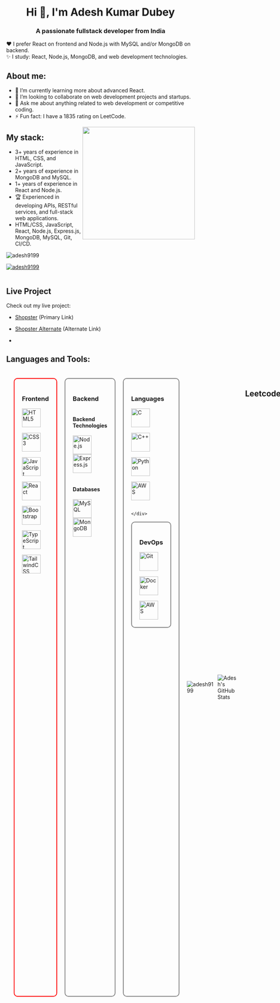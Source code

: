 <h1 align="center">Hi 👋, I'm Adesh Kumar Dubey</h1>
<h3 align="center">A passionate fullstack developer from India</h3>

❤️ I prefer React on frontend and Node.js with MySQL and/or MongoDB on backend.                  
✨ I study: React, Node.js, MongoDB, and web development technologies.

## About me:
- 🌱 I’m currently learning more about advanced React.
- 👯 I’m looking to collaborate on web development projects and startups.
- 💬 Ask me about anything related to web development or competitive coding.
- ⚡ Fun fact: I have a 1835 rating on LeetCode.

<img align="right" src="https://octodex.github.com/images/welcometocat.png" width="300">

## My stack:
- 3+ years of experience in HTML, CSS, and JavaScript.
- 2+ years of experience in MongoDB and MySQL.
- 1+ years of experience in React and Node.js.
- 🏆 Experienced in developing APIs, RESTful services, and full-stack web applications.
- HTML/CSS, JavaScript, React, Node.js, Express.js, MongoDB, MySQL, Git, CI/CD.

<p align="left"> <img src="https://komarev.com/ghpvc/?username=adesh9199&label=Profile%20views&color=0e75b6&style=flat" alt="adesh9199" /> </p>

<p align="left"> <a href="https://github.com/ryo-ma/github-profile-trophy"><img src="https://github-profile-trophy.vercel.app/?username=adesh9199" alt="adesh9199" /></a> </p>

<p align="left"> <a href="https://twitter.com/" target="blank"><img src="https://img.shields.io/twitter/follow/?logo=twitter&style=for-the-badge" alt="" /></a> </p>

## Live Project

Check out my live project:

- [Shopster](https://shopsteradesh.vercel.app/) (Primary Link)
- [Shopster Alternate](https://shopster-8cya.onrender.com) (Alternate Link)

- 
## Languages and Tools:
<div style="display: flex; flex-wrap: nowrap; gap: 20px; padding: 20px;">

  <!-- Frontend Container -->
  <div style="flex: 1; border: 2px solid red; padding: 20px; border-radius: 10px;">
    <h3>Frontend</h3>
    <div style="display: flex; flex-wrap: wrap; gap: 15px;">
      <img src="https://cdn.jsdelivr.net/gh/devicons/devicon/icons/html5/html5-original.svg" alt="HTML5" height="50" />
      <img src="https://cdn.jsdelivr.net/gh/devicons/devicon/icons/css3/css3-original.svg" alt="CSS3" height="50" />
      <img src="https://cdn.jsdelivr.net/gh/devicons/devicon/icons/javascript/javascript-original.svg" alt="JavaScript" height="50" />
      <img src="https://cdn.jsdelivr.net/gh/devicons/devicon/icons/react/react-original.svg" alt="React" height="50" />
      <img src="https://cdn.jsdelivr.net/gh/devicons/devicon/icons/bootstrap/bootstrap-original.svg" alt="Bootstrap" height="50" />
      <img src="https://cdn.jsdelivr.net/gh/devicons/devicon/icons/typescript/typescript-original.svg" alt="TypeScript" height="50" />
      <img src="https://cdn.jsdelivr.net/gh/devicons/devicon/icons/tailwindcss/tailwindcss-original.svg" alt="TailwindCSS" height="50" />
    </div>
  </div>

  <!-- Backend Container -->
  <div style="flex: 1; border: 2px solid gray; padding: 20px; border-radius: 10px;">
    <h3>Backend</h3>
    <div style="display: flex; flex-wrap: wrap; gap: 15px;">
      <div style="flex: 1;">
        <h4>Backend Technologies</h4>
        <img src="https://cdn.jsdelivr.net/gh/devicons/devicon/icons/nodejs/nodejs-original-wordmark.svg" alt="Node.js" height="50" />
        <img src="https://cdn.jsdelivr.net/gh/devicons/devicon/icons/express/express-original.svg" alt="Express.js" height="50" />
      </div>
      <div style="flex: 1;">
        <h4>Databases</h4>
        <img src="https://cdn.jsdelivr.net/gh/devicons/devicon/icons/mysql/mysql-original.svg" alt="MySQL" height="50" />
        <img src="https://cdn.jsdelivr.net/gh/devicons/devicon/icons/mongodb/mongodb-original.svg" alt="MongoDB" height="50" />
      </div>
    </div>
  </div>

  <!-- Languages Container -->
  <div style="flex: 1; border: 2px solid gray; padding: 20px; border-radius: 10px;">
    <h3>Languages</h3>
    <div style="display: flex; flex-wrap: wrap; gap: 15px;">
      <img src="https://cdn.jsdelivr.net/gh/devicons/devicon/icons/c/c-original.svg" alt="C" height="50" />
      <img src="https://cdn.jsdelivr.net/gh/devicons/devicon/icons/cplusplus/cplusplus-original.svg" alt="C++" height="50" />
      <img src="https://cdn.jsdelivr.net/gh/devicons/devicon/icons/python/python-original.svg" alt="Python" height="50" />
      <img src="[https://cdn.jsdelivr.net/gh/devicons/devicon/icons/python/python-original.svg](https://www.svgrepo.com/show/448299/aws.svg)" alt="AWS" height="50" />
    
    </div>
  </div>

<!-- DevOps Container -->
<div style="flex: 1; border: 2px solid gray; padding: 20px; border-radius: 10px;">
  <h3>DevOps</h3>
  <div style="display: flex; flex-wrap: wrap; gap: 15px;">
    <img src="https://cdn.jsdelivr.net/gh/devicons/devicon/icons/git/git-original.svg" alt="Git" height="50" />
    <img src="https://cdn.jsdelivr.net/gh/devicons/devicon/icons/docker/docker-original.svg" alt="Docker" height="50" />
    <!-- Corrected AWS icon link -->
    <img src="https://cdn.jsdelivr.net/gh/devicons/devicon/icons/aws/aws-original-wordmark.svg" alt="AWS" height="50" />
  </div>
</div>


</div>



<div style="display: flex; align-items: center;">
  <img src="https://github-readme-streak-stats.herokuapp.com/?user=adesh9199&" alt="adesh9199" style="margin-right: 10px;"/>
  <img src="https://github-readme-stats.vercel.app/api?username=adesh9199&show_icons=true&theme=default" alt="Adesh's GitHub Stats"/>
</div>

## Leetcode
<div style="display: flex; align-items: center;">
  <img src="https://leetcode-badge-showcase.vercel.app/api?username=adeshkumardubey889&animated=true" alt="LeetCode Badges" style="margin-right: 10px;"/>
  <img src="https://leetcard.jacoblin.cool/adeshkumardubey889?ext=contest&theme=lapor" alt="Leetcode Stats"/>
</div>


## My Journey
<div align="center">
  <img width="440px" src="https://github-readme-stats.vercel.app/api?username=adesh9199&show_icons=true&theme=dracula">
  <img width="385px" src="https://github-readme-stats.vercel.app/api/top-langs/?username=adesh9199&layout=compact&theme=dracula" />
  <img width="440px" src="https://github-readme-activity-graph.vercel.app/graph?username=adesh9199&theme=dracula">
  <img width="385px" src="https://github-readme-streak-stats.herokuapp.com/?user=adesh9199&theme=dracula" />
</div>



## Connect with me

<div align="left">
  <a href="https://www.instagram.com/adesh_bhardwaj1/" target="_blank">
    <img src="https://img.shields.io/static/v1?message=Instagram&logo=instagram&label=&color=E4405F&logoColor=white&labelColor=&style=for-the-badge" height="35" alt="instagram logo" />
  </a>
  <a href="https://www.linkedin.com/in/adesh-kumar-dubey-427073227/" target="_blank">
    <img src="https://img.shields.io/static/v1?message=LinkedIn&logo=linkedin&label=&color=0077B5&logoColor=white&labelColor=&style=for-the-badge" height="35" alt="linkedin logo" />
  </a>
  <a href="https://github.com/adesh9199" target="_blank">
    <img src="https://img.shields.io/static/v1?message=Github&logo=github&label=&color=181717&logoColor=white&labelColor=&style=for-the-badge" height="35" alt="github logo" />
  </a>
  <a href="https://leetcode.com/u/adeshkumardubey889/" target="_blank">
    <img src="https://img.shields.io/static/v1?message=LeetCode&logo=leetcode&label=&color=F9DC5C&logoColor=black&labelColor=&style=for-the-badge" height="35" alt="leetcode logo" />
  </a>
  <a href="https://www.hackerrank.com/profile/adeshkumardubey1" target="_blank">
    <img src="https://img.shields.io/static/v1?message=HackerRank&logo=hackerrank&label=&color=2EC866&logoColor=white&labelColor=&style=for-the-badge" height="35" alt="hackerrank logo" />
  </a>
  <a href="https://www.geeksforgeeks.org/user/adeshkumar0001/" target="_blank">
    <img src="https://img.shields.io/static/v1?message=GeeksforGeeks&logo=geeksforgeeks&label=&color=4CAF50&logoColor=white&labelColor=&style=for-the-badge" height="35" alt="gfg logo" />
  </a>
  <a href="mailto:adeshkumar889@gmail.com" target="_blank">
    <img src="https://img.shields.io/static/v1?message=Gmail&logo=gmail&label=&color=D14836&logoColor=white&labelColor=&style=for-the-badge" height="35" alt="gmail logo" />
  </a>
  <a href="https://www.naukri.com/code360/profile/Adesh_Ninja" target="_blank">
    <img src="https://img.shields.io/static/v1?message=CodingNinjas&logo=codingninjas&label=&color=F56B02&logoColor=white&labelColor=&style=for-the-badge" height="35" alt="codingninjas logo" />
  </a>
  <a href="https://www.codechef.com/users/adesh_1" target="_blank">
    <img src="https://img.shields.io/static/v1?message=CodeChef&logo=codechef&label=&color=5B4638&logoColor=white&labelColor=&style=for-the-badge" height="35" alt="codechef logo" />
  </a>
</div>

<img src="https://media.giphy.com/media/LnQjpWaON8nhr21vNW/giphy.gif" width="60"> <em><b>I genuinely enjoy connecting with new people</b> so if you'd like to say <b>hi, I'd be delighted to get to know you better!</b> :)</em>
